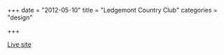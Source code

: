 +++
date = "2012-05-10"
title = "Ledgemont Country Club"
categories = "design"

+++

<p class="center"><a href="http://www.ledgemontcc.com/Club/Scripts/Home/home.asp" class="live-link">Live site</a></p>
